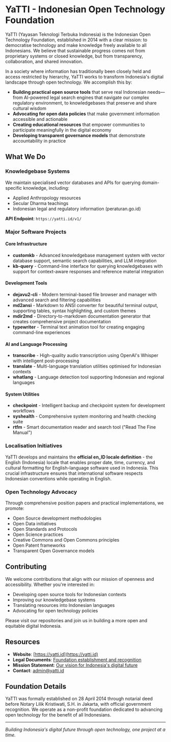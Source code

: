 # YaTTI - Indonesian Open Technology Foundation

YaTTI (Yayasan Teknologi Terbuka Indonesia) is the Indonesian Open Technology Foundation, established in 2014 with a clear mission: to democratise technology and make knowledge freely available to all Indonesians. We believe that sustainable progress comes not from proprietary systems or closed knowledge, but from transparency, collaboration, and shared innovation.

In a society where information has traditionally been closely held and access restricted by hierarchy, YaTTI works to transform Indonesia's digital landscape through open technology. We accomplish this by:

- **Building practical open source tools** that serve real Indonesian needs—from AI-powered legal search engines that navigate our complex regulatory environment, to knowledgebases that preserve and share cultural wisdom
- **Advocating for open data policies** that make government information accessible and actionable
- **Creating educational resources** that empower communities to participate meaningfully in the digital economy
- **Developing transparent governance models** that demonstrate accountability in practice

## What We Do

### Knowledgebase Systems
We maintain specialised vector databases and APIs for querying domain-specific knowledge, including:
- Applied Anthropology resources
- Secular Dharma teachings
- Indonesian legal and regulatory information (peraturan.go.id)

**API Endpoint**: `https://yatti.id/v1/`

### Major Software Projects

#### Core Infrastructure
- **customkb** - Advanced knowledgebase management system with vector database support, semantic search capabilities, and LLM integration
- **kb-query** - Command-line interface for querying knowledgebases with support for context-aware responses and reference material integration

#### Development Tools
- **dejavu2-cli** - Modern terminal-based file browser and manager with advanced search and filtering capabilities
- **md2ansi** - Markdown to ANSI converter for beautiful terminal output, supporting tables, syntax highlighting, and custom themes
- **mdir2md** - Directory-to-markdown documentation generator that creates comprehensive project documentation
- **typewriter** - Terminal text animation tool for creating engaging command-line experiences

#### AI and Language Processing
- **transcribe** - High-quality audio transcription using OpenAI's Whisper with intelligent post-processing
- **translate** - Multi-language translation utilities optimised for Indonesian contexts
- **whatlang** - Language detection tool supporting Indonesian and regional languages

#### System Utilities
- **checkpoint** - Intelligent backup and checkpoint system for development workflows
- **syshealth** - Comprehensive system monitoring and health checking suite
- **rtfm** - Smart documentation reader and search tool ("Read The Fine Manual")

### Localisation Initiatives

YaTTI develops and maintains the **official en_ID locale definition** - the English (Indonesia) locale that enables proper date, time, currency, and cultural formatting for English-language software used in Indonesia. This crucial infrastructure ensures that international software respects Indonesian conventions while operating in English.

### Open Technology Advocacy
Through comprehensive position papers and practical implementations, we promote:
- Open Source development methodologies
- Open Data initiatives
- Open Standards and Protocols
- Open Science practices
- Creative Commons and Open Commons principles
- Open Patent frameworks
- Transparent Open Governance models

## Contributing

We welcome contributions that align with our mission of openness and accessibility. Whether you're interested in:
- Developing open source tools for Indonesian contexts
- Improving our knowledgebase systems
- Translating resources into Indonesian languages
- Advocating for open technology policies

Please visit our repositories and join us in building a more open and equitable digital Indonesia.

## Resources

- **Website**: [https://yatti.id](https://yatti.id)
- **Legal Documents**: [Foundation establishment and recognition](https://yatti.id/legal/)
- **Mission Statement**: [Our vision for Indonesia's digital future](https://yatti.id/statements/mission-statement.php)
- **Contact**: admin@yatti.id

## Foundation Details

YaTTI was formally established on 28 April 2014 through notarial deed before Notary Lilik Kristiwati, S.H. in Jakarta, with official government recognition. We operate as a non-profit foundation dedicated to advancing open technology for the benefit of all Indonesians.

---

*Building Indonesia's digital future through open technology, one project at a time.*

